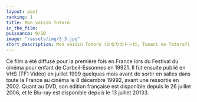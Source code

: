 ```yaml
---
layout: post
ranking: 1
title: Mon voisin Totoro
in_the_film:
puissance: 9/10
image: "/assets/img/3_3.jpg"
short_description: Mon voisin Totoro (となりのトトロ, Tonari no Totoro?) est un film d'animation japonais réalisé par Hayao Miyazaki et produit par le studio Ghibli, sorti au Japon le 16 avril 1988. Il est récompensé la même année par le prix Noburō Ōfuji et le Prix Mainichi du meilleur film.
---
```

Ce film a été diffusé pour la première fois en France lors du Festival du cinéma pour enfant de Corbeil-Essonnes en 19921. Il fut ensuite publié en VHS (TF1 Vidéo) en juillet 1999 quelques mois avant de sortir en salles dans toute la France au cinéma le 8 décembre 19992, avant une ressortie en 2002. Quant au DVD, son édition française est disponible depuis le 26 juillet 2006, et le Blu-ray est disponible depuis le 13 juillet 20133.
